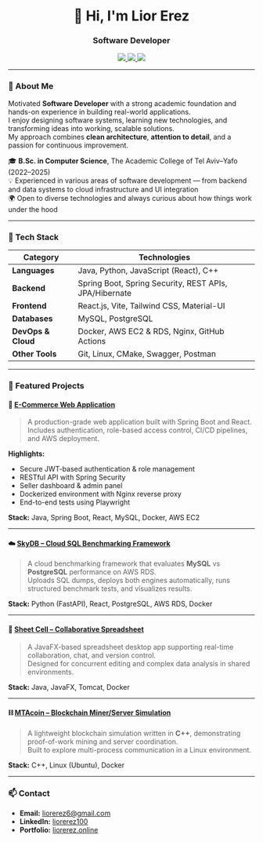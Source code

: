 <h1 align="center">👋 Hi, I'm Lior Erez</h1>
<h3 align="center">Software Developer</h3>

<p align="center">
  <a href="https://www.linkedin.com/in/liorerez100" target="_blank">
    <img src="https://img.shields.io/badge/LinkedIn-0A66C2?style=for-the-badge&logo=linkedin&logoColor=white"/>
  </a>
  <a href="mailto:liorerez6@gmail.com">
    <img src="https://img.shields.io/badge/Email-Contact_Me!-D14836?style=for-the-badge&logo=gmail&logoColor=white"/>
  </a>
  <a href="https://liorerez.online" target="_blank">
    <img src="https://img.shields.io/badge/Portfolio-Visit_My_Site-1F2937?style=for-the-badge&logo=google-chrome&logoColor=white"/>
  </a>
</p>

---

### 🧭 About Me
Motivated **Software Developer** with a strong academic foundation and hands-on experience in building real-world applications.  
I enjoy designing software systems, learning new technologies, and transforming ideas into working, scalable solutions.  
My approach combines **clean architecture**, **attention to detail**, and a passion for continuous improvement.

🎓 **B.Sc. in Computer Science**, The Academic College of Tel Aviv–Yafo (2022–2025)  
💡 Experienced in various areas of software development — from backend and data systems to cloud infrastructure and UI integration  
🌍 Open to diverse technologies and always curious about how things work under the hood

---

### 🧰 Tech Stack

| Category | Technologies |
|-----------|---------------|
| **Languages** | Java, Python, JavaScript (React), C++ |
| **Backend** | Spring Boot, Spring Security, REST APIs, JPA/Hibernate |
| **Frontend** | React.js, Vite, Tailwind CSS, Material-UI |
| **Databases** | MySQL, PostgreSQL |
| **DevOps & Cloud** | Docker, AWS EC2 & RDS, Nginx, GitHub Actions |
| **Other Tools** | Git, Linux, CMake, Swagger, Postman |

---

### 🚀 Featured Projects

#### 🛒 [E-Commerce Web Application](https://github.com/liorerez7/sb-ecom)
> A production-grade web application built with Spring Boot and React.  
> Includes authentication, role-based access control, CI/CD pipelines, and AWS deployment.

**Highlights:**
- Secure JWT-based authentication & role management  
- RESTful API with Spring Security  
- Seller dashboard & admin panel  
- Dockerized environment with Nginx reverse proxy  
- End-to-end tests using Playwright  

**Stack:** Java, Spring Boot, React, MySQL, Docker, AWS EC2

---

#### ☁️ [SkyDB – Cloud SQL Benchmarking Framework](https://github.com/liorerez7/sky-db)
> A cloud benchmarking framework that evaluates **MySQL** vs **PostgreSQL** performance on AWS RDS.  
> Uploads SQL dumps, deploys both engines automatically, runs structured benchmark tests, and visualizes results.

**Stack:** Python (FastAPI), React, PostgreSQL, AWS RDS, Docker

---

#### 🧮 [Sheet Cell – Collaborative Spreadsheet](https://github.com/liorerez7/SheetCell)
> A JavaFX-based spreadsheet desktop app supporting real-time collaboration, chat, and version control.  
> Designed for concurrent editing and complex data analysis in shared environments.

**Stack:** Java, JavaFX, Tomcat, Docker

---

#### ⛓️ [MTAcoin – Blockchain Miner/Server Simulation](https://github.com/liorerez7/MTAcoin)
> A lightweight blockchain simulation written in **C++**, demonstrating proof-of-work mining and server coordination.  
> Built to explore multi-process communication in a Linux environment.

**Stack:** C++, Linux (Ubuntu), Docker

---

### 📫 Contact
- **Email:** [liorerez6@gmail.com](mailto:liorerez6@gmail.com)  
- **LinkedIn:** [liorerez100](https://www.linkedin.com/in/liorerez100)  
- **Portfolio:** [liorerez.online](https://liorerez.online)
